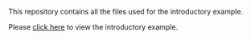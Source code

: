 This repository contains all the files used for the introductory example.

Please [click here](http://htmlpreview.github.io/?https://github.com/TC-piRatecat-2018/Introduction/blob/master/Cats/cats-and-cars.nb.html) to view the introductory example.

